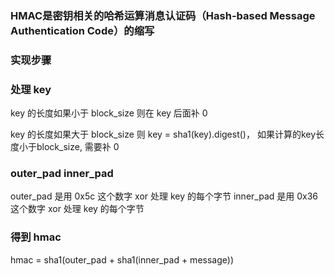 ### HMAC是密钥相关的哈希运算消息认证码（Hash-based Message Authentication Code）的缩写

### 实现步骤

### 处理 key

key 的长度如果小于 block_size 则在 key 后面补 0

key 的长度如果大于 block_size 则 key = sha1(key).digest()， 如果计算的key长度小于block_size, 需要补 0

### outer_pad inner_pad

outer_pad 是用 0x5c 这个数字 xor 处理 key 的每个字节
inner_pad 是用 0x36 这个数字 xor 处理 key 的每个字节

### 得到 hmac

hmac = sha1(outer_pad + sha1(inner_pad + message))
